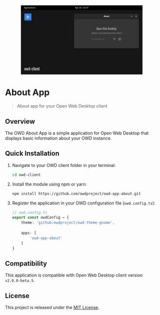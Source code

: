 <p align="center">
  <img src="assets/screenshot.png" alt="OWD About App" width="400" />
</p>

# About App

> About app for your Open Web Desktop client

## Overview

The OWD About App is a simple application for Open Web Desktop that displays basic information about your OWD instance.

## Quick Installation

1.  Navigate to your OWD client folder in your terminal:
    ```bash
    cd owd-client
    ```
2.  Install the module using npm or yarn:
    ```bash
    npm install https://github.com/owdproject/owd-app-about.git
    ```
3.  Register the application in your OWD configuration file (`owd.config.ts`):
    ```typescript
    // owd.config.ts
    export const owdConfig = {
        theme: 'github:owdproject/owd-theme-gnome',
    
        apps: [
            'owd-app-about'
        ]
    }
    ```

## Compatibility

This application is compatible with Open Web Desktop client version `v2.0.0-beta.5`.

## License

This project is released under the [MIT License](LICENSE).